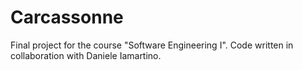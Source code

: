 # Carcassonne

Final project for the course "Software Engineering I".
Code written in collaboration with Daniele Iamartino.

